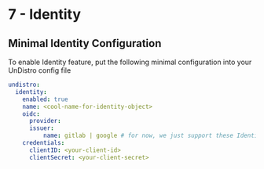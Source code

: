 # 7 - Identity

## Minimal Identity Configuration

To enable Identity feature, put the following minimal configuration into your UnDistro config file
```yaml
undistro:
  identity:
    enabled: true
    name: <cool-name-for-identity-object>
    oidc:
      provider:
      issuer:
          name: gitlab | google # for now, we just support these Identity Providers
    credentials:
      clientID: <your-client-id> 
      clientSecret: <your-client-secret>
```